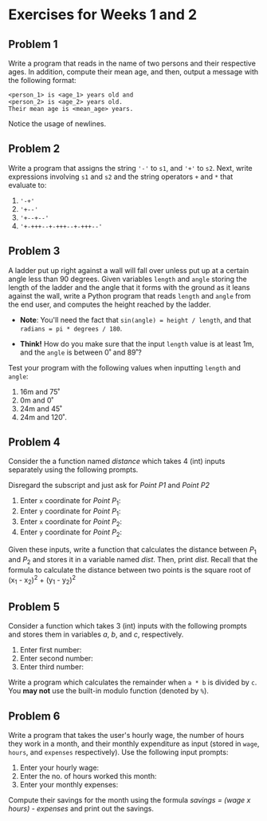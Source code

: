 # Exercises for Weeks 1 and 2

## Problem 1

Write a program that reads in the name of two persons and their respective
ages.  In addition, compute their mean age, and then, output a message with
the following format:

```
<person_1> is <age_1> years old and
<person_2> is <age_2> years old.
Their mean age is <mean_age> years.
```

Notice the usage of newlines.

## Problem 2

Write a program that assigns the string `'-'` to `s1`, and `'+'` to `s2`.
Next, write expressions involving `s1` and `s2` and the string operators `+` and `*`
that evaluate to:

1. `'-+'`
2. `'+--'`
3. `'+--+--'`
4. `'+-+++--+-+++--+-+++--'`

## Problem 3

A ladder put up right against a wall will fall over unless put up at a certain 
angle less than 90 degrees.  Given variables `length` and `angle` storing the
length of the ladder and the angle that it forms with the ground as it leans
against the wall, write a Python program that reads `length` and `angle` from
the end user, and computes the height reached by the ladder.

* **Note**: You'll need the fact that `sin(angle) = height / length`, and that
 `radians = pi * degrees / 180`.

* **Think!**  How do you make sure that the input `length` value is at least 1m,
 and the `angle` is between 0˚ and 89˚?

Test your program with the following values when inputting `length` and `angle`:
1. 16m and 75˚
2. 0m and 0˚
3. 24m and 45˚
4. 24m and 120˚.

## Problem 4

Consider the a function named *distance* which takes 4 (int) inputs separately using the following prompts.

Disregard the subscript and just ask for *Point P1* and *Point P2*
1. Enter `x` coordinate for *Point P*<sub>1</sub>:
2. Enter `y` coordinate for *Point P*<sub>1</sub>:
3. Enter `x` coordinate for *Point P*<sub>2</sub>:
4. Enter `y` coordinate for *Point P*<sub>2</sub>:

Given these inputs, write a function that calculates the distance between *P*<sub>1</sub> and *P*<sub>2</sub>
and stores it in a variable named *dist*. Then, print *dist*. 
Recall that the formula to calculate the distance between two points is the square root of 
(x<sub>1</sub> - x<sub>2</sub>)<sup>2</sup> + (y<sub>1</sub> - y<sub>2</sub>)<sup>2</sup>

## Problem 5

Consider a function which takes 3 (int) inputs with the following prompts
and stores them in variables *a*, *b*, and *c*, respectively.

1. Enter first number:
2. Enter second number:
3. Enter third number:

Write a program which calculates the remainder when `a * b` is divided by `c`. You **may not** use the built-in 
modulo function (denoted by `%`).

## Problem 6

Write a program that takes the user's hourly wage, the number of hours they work in a month, and their monthly expenditure as input (stored in `wage`, `hours`, and `expenses` respectively). Use the following input prompts:

1. Enter your hourly wage:
2. Enter the no. of hours worked this month:
3. Enter your monthly expenses: 

Compute their savings for the month using the formula *savings = (wage x hours) - expenses* and print out the savings. 
